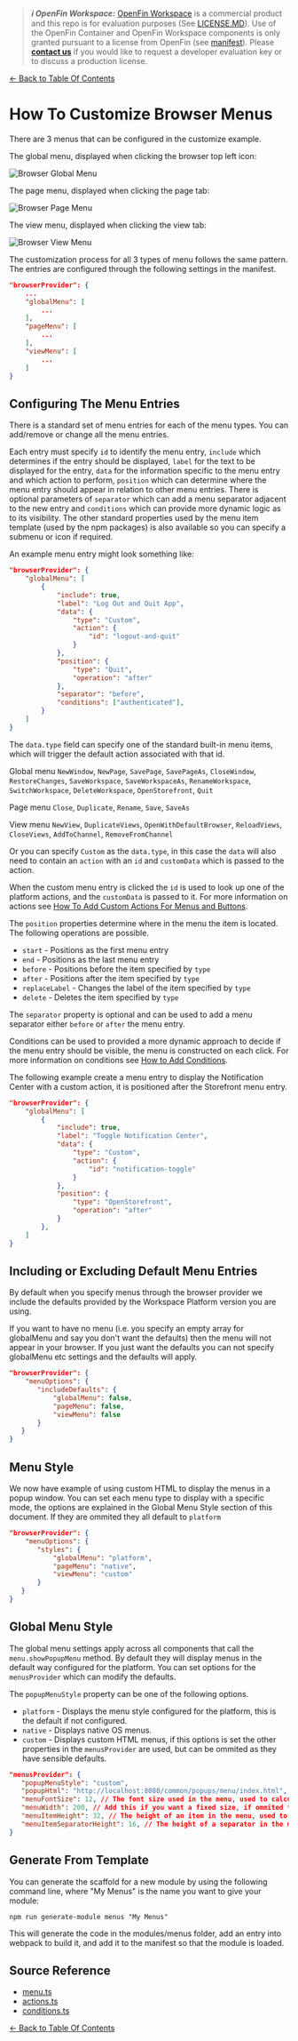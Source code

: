 > **_:information_source: OpenFin Workspace:_** [OpenFin Workspace](https://www.openfin.co/workspace/) is a commercial product and this repo is for evaluation purposes (See [LICENSE.MD](../LICENSE.MD)). Use of the OpenFin Container and OpenFin Workspace components is only granted pursuant to a license from OpenFin (see [manifest](../public/manifest.fin.json)). Please [**contact us**](https://www.openfin.co/workspace/poc/) if you would like to request a developer evaluation key or to discuss a production license.

[<- Back to Table Of Contents](../README.md)

# How To Customize Browser Menus

There are 3 menus that can be configured in the customize example.

The global menu, displayed when clicking the browser top left icon:

![Browser Global Menu](./assets/browser-menu-global.png)

The page menu, displayed when clicking the page tab:

![Browser Page Menu](./assets/browser-menu-page.png)

The view menu, displayed when clicking the view tab:

![Browser View Menu](./assets/browser-menu-view.png)

The customization process for all 3 types of menu follows the same pattern. The entries are configured through the following settings in the manifest.

```json
"browserProvider": {
    ...
    "globalMenu": [
        ...
    ],
    "pageMenu": [
        ...
    ],
    "viewMenu": [
        ...
    ]
}
```

## Configuring The Menu Entries

There is a standard set of menu entries for each of the menu types. You can add/remove or change all the menu entries.

Each entry must specify `id` to identify the menu entry, `include` which determines if the entry should be displayed, `label` for the text to be displayed for the entry, `data` for the information specific to the menu entry and which action to perform, `position` which can determine where the menu entry should appear in relation to other menu entries. There is optional parameters of `separator` which can add a menu separator adjacent to the new entry and `conditions` which can provide more dynamic logic as to its visibility. The other standard properties used by the menu item template (used by the npm packages) is also available so you can specify a submenu or icon if required.

An example menu entry might look something like:

```json
"browserProvider": {
    "globalMenu": [
        {
            "include": true,
            "label": "Log Out and Quit App",
            "data": {
                "type": "Custom",
                "action": {
                    "id": "logout-and-quit"
                }
            },
            "position": {
                "type": "Quit",
                "operation": "after"
            },
            "separator": "before",
            "conditions": ["authenticated"],
        }
    ]
}
```

The `data.type` field can specify one of the standard built-in menu items, which will trigger the default action associated with that id.

Global menu `NewWindow`, `NewPage`, `SavePage`, `SavePageAs`, `CloseWindow`, `RestoreChanges`, `SaveWorkspace`, `SaveWorkspaceAs`, `RenameWorkspace`, `SwitchWorkspace`, `DeleteWorkspace`, `OpenStorefront`, `Quit`

Page menu `Close`, `Duplicate`, `Rename`, `Save`, `SaveAs`

View menu `NewView`, `DuplicateViews`, `OpenWithDefaultBrowser`, `ReloadViews`, `CloseViews`, `AddToChannel`, `RemoveFromChannel`

Or you can specify `Custom` as the `data.type`, in this case the `data` will also need to contain an `action` with an `id` and `customData` which is passed to the action.

When the custom menu entry is clicked the `id` is used to look up one of the platform actions, and the `customData` is passed to it. For more information on actions see [How To Add Custom Actions For Menus and Buttons](./how-to-add-custom-actions-for-menus-and-buttons.md).

The `position` properties determine where in the menu the item is located. The following operations are possible.

- `start` - Positions as the first menu entry
- `end` - Positions as the last menu entry
- `before` - Positions before the item specified by `type`
- `after` - Positions after the item specified by `type`
- `replaceLabel` - Changes the label of the item specified by `type`
- `delete` - Deletes the item specified by `type`

The `separator` property is optional and can be used to add a menu separator either `before` or `after` the menu entry.

Conditions can be used to provided a more dynamic approach to decide if the menu entry should be visible, the menu is constructed on each click. For more information on conditions see [How to Add Conditions](./how-to-add-conditions.md).

The following example create a menu entry to display the Notification Center with a custom action, it is positioned after the Storefront menu entry.

```json
"browserProvider": {
    "globalMenu": [
        {
            "include": true,
            "label": "Toggle Notification Center",
            "data": {
                "type": "Custom",
                "action": {
                    "id": "notification-toggle"
                }
            },
            "position": {
                "type": "OpenStorefront",
                "operation": "after"
            }
        },
    ]
}
```

## Including or Excluding Default Menu Entries

By default when you specify menus through the browser provider we include the defaults provided by the Workspace Platform version you are using.

If you want to have no menu (i.e. you specify an empty array for globalMenu and say you don't want the defaults) then the menu will not appear in your browser. If you just want the defaults you can not specify globalMenu etc settings and the defaults will apply.

```json
"browserProvider": {
    "menuOptions": {
       "includeDefaults": {
           "globalMenu": false,
           "pageMenu": false,
           "viewMenu": false
       }
   }
}
```

## Menu Style

We now have example of using custom HTML to display the menus in a popup window. You can set each menu type to display with a specific mode, the options are explained in the Global Menu Style section of this document. If they are ommited they all default to `platform`

```json
"browserProvider": {
    "menuOptions": {
       "styles": {
           "globalMenu": "platform",
           "pageMenu": "native",
           "viewMenu": "custom"
       }
   }
}
```

## Global Menu Style

The global menu settings apply across all components that call the `menu.showPopupMenu` method. By default they will display menus in the default way configured for the platform.
You can set options for the `menusProvider` which can modify the defaults.

The `popupMenuStyle` property can be one of the following options.

- `platform` - Displays the menu style configured for the platform, this is the default if not configured.
- `native` - Displays native OS menus.
- `custom` - Displays custom HTML menus, if this options is set the other properties in the `menusProvider` are used, but can be ommited as they have sensible defaults.

```json
"menusProvider": {
   "popupMenuStyle": "custom",
   "popupHtml": "http://localhost:8080/common/popups/menu/index.html", // The HTML file that will get loaded for the custom popup
   "menuFontSize": 12, // The font size used in the menu, used to calculate the height of the popup window
   "menuWidth": 200, // Add this if you want a fixed size, if ommited the width will be calculated from the widest text
   "menuItemHeight": 32, // The height of an item in the menu, used to calculate the height of the popup window
   "menuItemSeparatorHeight": 16, // The height of a separator in the menu, used to calculate the height of the popup window
}
```

## Generate From Template

You can generate the scaffold for a new module by using the following command line, where "My Menus" is the name you want to give your module:

```shell
npm run generate-module menus "My Menus"
```

This will generate the code in the modules/menus folder, add an entry into webpack to build it, and add it to the manifest so that the module is loaded.

## Source Reference

- [menu.ts](../client/src/framework/menu.ts)
- [actions.ts](../client/src/framework/actions.ts)
- [conditions.ts](../client/src/framework/conditions.ts)

[<- Back to Table Of Contents](../README.md)

